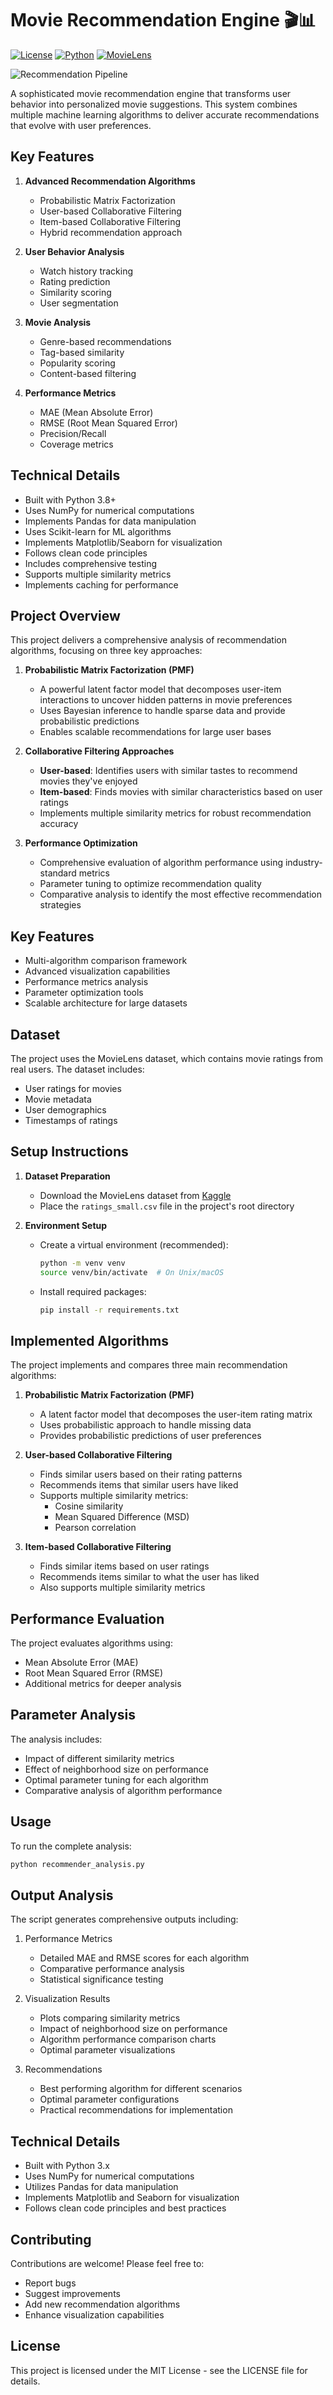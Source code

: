 # Movie Recommendation Engine 🎬📊
[![License](https://img.shields.io/badge/License-MIT-blue.svg)](LICENSE)
[![Python](https://img.shields.io/badge/Python-3.8+-blue.svg)](https://www.python.org/)
[![MovieLens](https://img.shields.io/badge/Dataset-MovieLens-orange.svg)](https://grouplens.org/datasets/movielens/)

![Recommendation Pipeline](https://raw.githubusercontent.com/Harshul-ds/Movie-Recommender/main/assets/recommendation_pipeline.png)

A sophisticated movie recommendation engine that transforms user behavior into personalized movie suggestions. This system combines multiple machine learning algorithms to deliver accurate recommendations that evolve with user preferences.

## Key Features

1. **Advanced Recommendation Algorithms**
   - Probabilistic Matrix Factorization
   - User-based Collaborative Filtering
   - Item-based Collaborative Filtering
   - Hybrid recommendation approach

2. **User Behavior Analysis**
   - Watch history tracking
   - Rating prediction
   - Similarity scoring
   - User segmentation

3. **Movie Analysis**
   - Genre-based recommendations
   - Tag-based similarity
   - Popularity scoring
   - Content-based filtering

4. **Performance Metrics**
   - MAE (Mean Absolute Error)
   - RMSE (Root Mean Squared Error)
   - Precision/Recall
   - Coverage metrics

## Technical Details

- Built with Python 3.8+
- Uses NumPy for numerical computations
- Implements Pandas for data manipulation
- Uses Scikit-learn for ML algorithms
- Implements Matplotlib/Seaborn for visualization
- Follows clean code principles
- Includes comprehensive testing
- Supports multiple similarity metrics
- Implements caching for performance

## Project Overview

This project delivers a comprehensive analysis of recommendation algorithms, focusing on three key approaches:

1. **Probabilistic Matrix Factorization (PMF)**
   - A powerful latent factor model that decomposes user-item interactions to uncover hidden patterns in movie preferences
   - Uses Bayesian inference to handle sparse data and provide probabilistic predictions
   - Enables scalable recommendations for large user bases

2. **Collaborative Filtering Approaches**
   - **User-based**: Identifies users with similar tastes to recommend movies they've enjoyed
   - **Item-based**: Finds movies with similar characteristics based on user ratings
   - Implements multiple similarity metrics for robust recommendation accuracy

3. **Performance Optimization**
   - Comprehensive evaluation of algorithm performance using industry-standard metrics
   - Parameter tuning to optimize recommendation quality
   - Comparative analysis to identify the most effective recommendation strategies

## Key Features

- Multi-algorithm comparison framework
- Advanced visualization capabilities
- Performance metrics analysis
- Parameter optimization tools
- Scalable architecture for large datasets

## Dataset

The project uses the MovieLens dataset, which contains movie ratings from real users. The dataset includes:
- User ratings for movies
- Movie metadata
- User demographics
- Timestamps of ratings

## Setup Instructions

1. **Dataset Preparation**
   - Download the MovieLens dataset from [Kaggle](https://www.kaggle.com/rounakbanik/the-movies-dataset)
   - Place the `ratings_small.csv` file in the project's root directory

2. **Environment Setup**
   - Create a virtual environment (recommended):
     ```bash
     python -m venv venv
     source venv/bin/activate  # On Unix/macOS
     ```
   - Install required packages:
     ```bash
     pip install -r requirements.txt
     ```

## Implemented Algorithms

The project implements and compares three main recommendation algorithms:

1. **Probabilistic Matrix Factorization (PMF)**
   - A latent factor model that decomposes the user-item rating matrix
   - Uses probabilistic approach to handle missing data
   - Provides probabilistic predictions of user preferences

2. **User-based Collaborative Filtering**
   - Finds similar users based on their rating patterns
   - Recommends items that similar users have liked
   - Supports multiple similarity metrics:
     - Cosine similarity
     - Mean Squared Difference (MSD)
     - Pearson correlation

3. **Item-based Collaborative Filtering**
   - Finds similar items based on user ratings
   - Recommends items similar to what the user has liked
   - Also supports multiple similarity metrics

## Performance Evaluation

The project evaluates algorithms using:
- Mean Absolute Error (MAE)
- Root Mean Squared Error (RMSE)
- Additional metrics for deeper analysis

## Parameter Analysis

The analysis includes:
- Impact of different similarity metrics
- Effect of neighborhood size on performance
- Optimal parameter tuning for each algorithm
- Comparative analysis of algorithm performance

## Usage

To run the complete analysis:
```bash
python recommender_analysis.py
```

## Output Analysis

The script generates comprehensive outputs including:

1. Performance Metrics
   - Detailed MAE and RMSE scores for each algorithm
   - Comparative performance analysis
   - Statistical significance testing

2. Visualization Results
   - Plots comparing similarity metrics
   - Impact of neighborhood size on performance
   - Algorithm performance comparison charts
   - Optimal parameter visualizations

3. Recommendations
   - Best performing algorithm for different scenarios
   - Optimal parameter configurations
   - Practical recommendations for implementation

## Technical Details

- Built with Python 3.x
- Uses NumPy for numerical computations
- Utilizes Pandas for data manipulation
- Implements Matplotlib and Seaborn for visualization
- Follows clean code principles and best practices

## Contributing

Contributions are welcome! Please feel free to:
- Report bugs
- Suggest improvements
- Add new recommendation algorithms
- Enhance visualization capabilities

## License

This project is licensed under the MIT License - see the LICENSE file for details.

